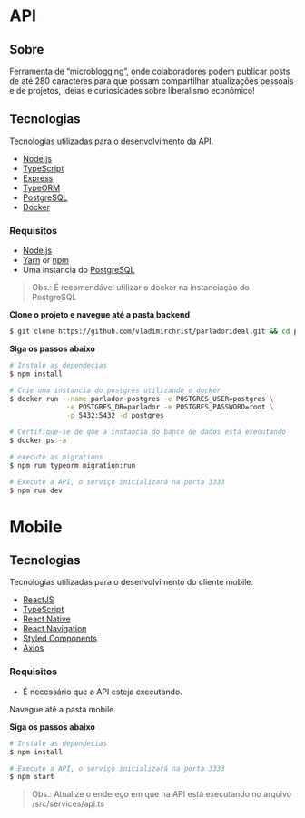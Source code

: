 # API

## Sobre
Ferramenta de “microblogging”, onde colaboradores podem publicar posts de até 280 caracteres para que possam compartilhar atualizações pessoais e de projetos, ideias e curiosidades sobre liberalismo econômico!


## Tecnologias

Tecnologias utilizadas para o desenvolvimento da API.

- [Node.js](https://nodejs.org/en/)
- [TypeScript](https://www.typescriptlang.org/)
- [Express](https://expressjs.com/pt-br/)
- [TypeORM](https://typeorm.io/#/)
- [PostgreSQL](https://www.postgresql.org/)
- [Docker](https://www.docker.com/)


### Requisitos

- [Node.js](https://nodejs.org/en/)
- [Yarn](https://classic.yarnpkg.com/) or [npm](https://www.npmjs.com/)
- Uma instancia do [PostgreSQL](https://www.postgresql.org/)

> Obs.: É recomendável utilizar o docker na instanciação do PostgreSQL

**Clone o projeto e navegue até a pasta backend**

```bash
$ git clone https://github.com/vladimirchrist/parladorideal.git && cd parladorideal/backend
```

**Siga os passos abaixo**

```bash
# Instale as dependecias
$ npm install

# Crie uma instancia do postgres utilizando o docker
$ docker run --name parlador-postgres -e POSTGRES_USER=postgres \
              -e POSTGRES_DB=parlador -e POSTGRES_PASSWORD=root \
              -p 5432:5432 -d postgres

# Certifique-se de que a instancia do banco de dados está executando
$ docker ps -a

# execute as migrations
$ npm rum typeorm migration:run

# Execute a API, o serviço inicializará na porta 3333
$ npm run dev

```
# Mobile

## Tecnologias

Tecnologias utilizadas para o desenvolvimento do cliente mobile.

- [ReactJS](https://reactjs.org/)
- [TypeScript](https://www.typescriptlang.org/)
- [React Native](https://reactnative.dev/)
- [React Navigation](https://reactnavigation.org/)
- [Styled Components](https://styled-components.com/)
- [Axios](https://github.com/axios/axios)

### Requisitos

- É necessário que a API esteja executando.

Navegue até a pasta mobile.

**Siga os passos abaixo**

```bash
# Instale as dependecias
$ npm install

# Execute a API, o serviço inicializará na porta 3333
$ npm start

```

> Obs.: Atualize o endereço em que na API está executando no arquivo /src/services/api.ts

